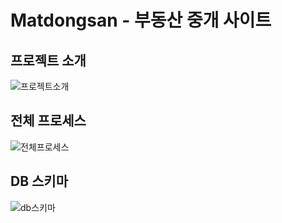 # Matdongsan - 부동산 중개 사이트

## 프로젝트 소개
![프로젝트소개](https://github.com/user-attachments/assets/f6efed45-8846-48aa-bf15-0b6270466f62)

## 전체 프로세스
![전체프로세스](https://github.com/user-attachments/assets/455d5394-bd9a-450e-88df-7f3a38bb5999)

## DB 스키마
![db스키마](https://github.com/user-attachments/assets/d7cbd7ff-248f-4da2-a902-7e58968d7261)
